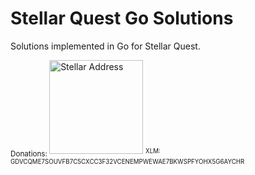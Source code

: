 # Stellar Quest Go Solutions
Solutions implemented in Go for Stellar Quest.




<sub>Donations: </sub>
<img src="https://user-images.githubusercontent.com/43248015/118032832-c5bae100-b370-11eb-8b26-fe82726f5852.png" alt="Stellar Address" width="150"/>
<sub><sup>XLM: GDVCQME7SOUVFB7C5CXCC3F32VCENEMPWEWAE7BKWSPFYOHX5G6AYCHR</sup></sub>
